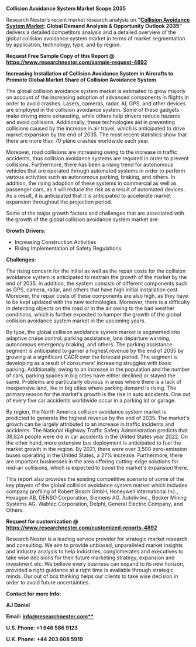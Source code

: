 ﻿**Collision Avoidance System Market Scope 2035**

Research Nester’s recent market research analysis on **“[Collision Avoidance System Market](https://www.researchnester.com/reports/collision-avoidance-system-market/4892): Global Demand Analysis & Opportunity Outlook 2035”** delivers a detailed competitors analysis and a detailed overview of the global collision avoidance system market in terms of market segmentation by application, technology, type, and by region. 

**Request Free Sample Copy of this Report @ <https://www.researchnester.com/sample-request-4892>** 

**Increasing Installation of Collision Avoidance System in Aircrafts to Promote Global Market Share of Collision Avoidance System**

The global collision avoidance system market is estimated to grow majorly on account of the increasing adoption of advanced components in flights in order to avoid crashes. Lasers, cameras, radar, AI, GPS, and other devices are employed in the collision avoidance system. Some of these gadgets make driving more exhausting, while others help drivers reduce hazards and avoid collisions.  Additionally, these technologies aid in preventing collisions caused by the increase in air travel, which is anticipated to drive market expansion by the end of 2035. The most recent statistics show that there are more than 70 plane crashes worldwide each year. 

Moreover, road collisions are increasing owing to the increase in traffic accidents, thus collision avoidance systems are required in order to prevent collisions. Furthermore, there has been a rising trend for autonomous vehicles that are operated through automated systems in order to perform various activities such as autonomous parking, braking, and others.  In addition, the rising adoption of these systems in commercial as well as passenger cars, as it will reduce the risk as a result of automated devices. As a result, it is anticipated that it is anticipated to accelerate market expansion throughout the projection period.

Some of the major growth factors and challenges that are associated with the growth of the global collision avoidance system market are:

**Growth Drivers:**

- Increasing Construction Activities
- Rising Implementation of Safety Regulations

**Challenges:**

The rising concern for the initial as well as the repair costs for the collision avoidance system is anticipated to restrain the growth of the market by the end of 2035. In addition, the system consists of different components such as GPS, camera, radar, and others that have high initial installation cost. Moreover, the repair costs of these components are also high, as they have to be kept updated with the new technologies. Moreover, there is a difficulty in detecting objects on the road or in the air owing to the bad weather conditions, which is further expected to hamper the growth of the global collision avoidance system market in the upcoming years. 

By type, the global collision avoidance system market is segmented into adaptive cruise control, parking assistance, lane departure warning, autonomous emergency braking, and others. The parking assistance segment is anticipated to garner a highest revenue by the end of 2035 by growing at a significant CAGR over the forecast period. The segment is developing as a result of consumers' increasing struggles with basic parking. Additionally, owing to an increase in the population and the number of cars, parking spaces in big cities have either declined or stayed the same. Problems are particularly obvious in areas where there is a lack of inexpensive land, like in big cities where parking demand is rising. The primary reason for the market's growth is the rise in auto accidents. One out of every five car accidents worldwide occur in a parking lot or garage. 

By region, the North America collision avoidance system market is predicted to generate the highest revenue by the end of 2035. The market's growth can be largely attributed to an increase in traffic incidents and accidents. The National Highway Traffic Safety Administration predicts that 38,824 people were die in car accidents in the United States year 2022. On the other hand, more extensive bus deployment is anticipated to fuel the market growth in the region. By 2021, there were over 3,500 zero-emission buses operating in the United States, a 27% increase. Furthermore, there are important businesses in the area offering cutting-edge solutions for mid-air collisions, which is expected to boost the market's expansion there. 

This report also provides the existing competitive scenario of some of the key players of the global collision avoidance system market which includes company profiling of <a name="_hlk107320902"></a>Robert Bosch GmbH, Honeywell International Inc., Hexagon AB, DENSO Corporation, Siemens AG, Autoliv Inc., Becker Mining Systems AG, Wabtec Corporation, Delphi, General Electric Company, and Others.

**Request for customization @ <https://www.researchnester.com/customized-reports-4892>**  

Research Nester is a leading service provider for strategic market research and consulting. We aim to provide unbiased, unparalleled market insights and industry analysis to help industries, conglomerates and executives to take wise decisions for their future marketing strategy, expansion and investment etc. We believe every business can expand to its new horizon, provided a right guidance at a right time is available through strategic minds. Our out of box thinking helps our clients to take wise decision in order to avoid future uncertainties.

**Contact for more Info:**

**AJ Daniel**

**Email: [info@researchnester.com**](mailto:info@researchnester.com)**

**U.S. Phone: +1 646 586 9123** 

**U.K. Phone: +44 203 608 5919**

